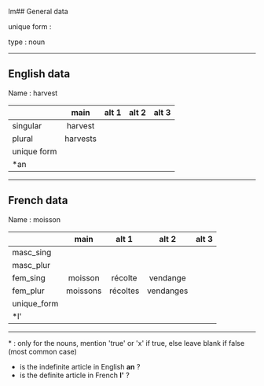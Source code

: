 lm## General data

unique form :

type : noun

---

## English data

Name : harvest

|             |   main   | alt 1 | alt 2 | alt 3 |
| :---------- | :------: | :---: | :---: | ----- |
| singular    | harvest  |       |       |       |
| plural      | harvests |       |       |       |
| unique form |          |       |       |       |
| \*an        |          |       |       |       |

---

## French data

Name : moisson

|             |   main   |  alt 1   |   alt 2   | alt 3 |
| :---------- | :------: | :------: | :-------: | :---: |
| masc_sing   |          |          |           |       |
| masc_plur   |          |          |           |       |
| fem_sing    | moisson  | récolte  | vendange  |       |
| fem_plur    | moissons | récoltes | vendanges |       |
| unique_form |          |          |           |       |
| \*l'        |          |          |           |       |

---

\* : only for the nouns, mention 'true' or 'x' if true, else leave blank if false (most common case)

- is the indefinite article in English **an** ?
- is the definite article in French **l'** ?

